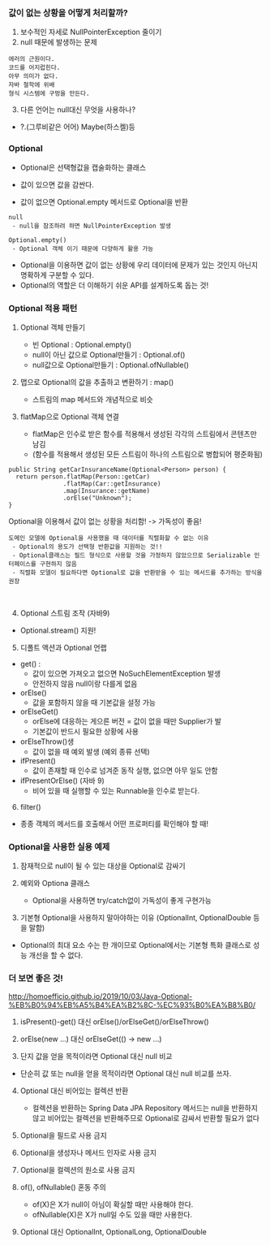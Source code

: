 ### 값이 없는 상황을 어떻게 처리할까?
1. 보수적인 자세로 NullPointerException 줄이기
2. null 때문에 발생하는 문제
```
에러의 근원이다.
코드를 어지럽힌다.
아무 의미가 없다.
자바 철학에 위배
형식 시스템에 구멍을 만든다.
```
3. 다른 언어는 null대신 무엇을 사용하나?
 - ?.(그루비같은 어어)  Maybe(하스켈)등

### Optional
- Optional은 선택형값을 캡술화하는 클래스

- 값이 있으면 값을 감싼다.

- 값이 없으면 Optional.empty 메서드로 Optional을 반환
```
null
 - null을 참조하려 하면 NullPointerException 발생
 
Optional.empty()
 - Optional 객체 이기 때문에 다양하게 활용 가능
```
- Optional을 이용하면 값이 없는 상황에 우리 데이터에 문제가 있는 것인지 아닌지 명확하게 구분할 수 있다.
- Optional의 역할은 더 이해하기 쉬운 API를 설계하도록 돕는 것!


### Optional 적용 패턴
1. Optional 객체 만들기
    - 빈 Optional : Optional.empty()
    - null이 아닌 값으로 Optional만들기 : Optional.of()
    - null값으로 Optional만들기 : Optional.ofNullable()
    

2. 맵으로 Optional의 값을 추출하고 변환하기 : map()
    - 스트림의 map 메서드와 개념적으로 비슷
    

3. flatMap으로 Optional 객체 연결
    - flatMap은 인수로 받은 함수를 적용해서 생성된 각각의 스트림에서 콘텐츠만 남김
    - (함수를 적용해서 생성된 모든 스트림이 하나의 스트림으로 병합되어 평준화됨)
    
```
public String getCarInsuranceName(Optional<Person> person) {
  return person.flatMap(Person::getCar)
               .flatMap(Car::getInsurance)
               .map(Insurance::getName)
               .orElse("Unknown");    
}
```

Optional을 이용해서 값이 없는 상황을 처리함! -> 가독성이 좋음!
```
도메인 모델에 Optional을 사용했을 때 데이터를 직렬화할 수 없는 이유
 - Optional의 용도가 선택형 반환값을 지원하는 것!!
 - Optional클래스는 필드 형식으로 사용할 것을 가정하지 않았으므로 Serializable 인터페이스를 구현하지 않음
 - 직렬화 모델이 필요하다면 Optional로 값을 반환받을 수 있는 메서드를 추가하는 방식을 권장
```


<br>

4. Optional 스트림 조작 (자바9)
 - Optional.stream() 지원!

5. 디폴트 액션과 Optional 언랩
 - get() : 
   - 값이 있으면 가져오고 없으면 NoSuchElementException 발생 
   - 안전하지 않음 null이랑 다를게 없음
 - orElse()
   - 값을 포함하지 않을 때 기본값을 설정 가능
 - orElseGet()
   - orElse에 대응하는 게으른 버전 = 값이 없을 때만 Supplier가 발
   - 기본값이 반드시 필요한 상황에 사용
 - orElseThrow()생
   - 값이 없을 때 예외 발생 (예외 종류 선택)
 - ifPresent()
   - 값이 존재할 때 인수로 넘겨준 동작 실행, 없으면 아무 일도 안함
 - ifPresentOrElse() (자바 9)
   -  비어 있을 때 실행할 수 있는 Runnable을 인수로 받는다.
    
6. filter()
 - 종종 객체의 메서드를 호출해서 어떤 프로퍼티를 확인해야 할 때!

### Optional을 사용한 실용 예제
1. 잠재적으로 null이 될 수 있는 대상을 Optional로 감싸기
2. 예외와 Optiona 클래스
    - Optional을 사용하면 try/catch없이 가독성이 좋게 구현가능
    
3. 기본형 Optional을 사용하지 말아야하는 이유 (OptionalInt, OptionalDouble 등을 말함)
 - Optional의 최대 요소 수는 한 개이므로 Optional에서는 기본형 특화 클래스로 성능 개선을 할 수 없다.



### 더 보면 좋은 것!

http://homoefficio.github.io/2019/10/03/Java-Optional-%EB%B0%94%EB%A5%B4%EA%B2%8C-%EC%93%B0%EA%B8%B0/

1. isPresent()-get() 대신 orElse()/orElseGet()/orElseThrow()

2. orElse(new ...) 대신 orElseGet(() -> new ...)

3. 단지 값을 얻을 목적이라면 Optional 대신 null 비교
 - 단순히 값 또는 null을 얻을 목적이라면 Optional 대신 null 비교를 쓰자.

4. Optional 대신 비어있는 컬렉션 반환
    - 컬렉션을 반환하는 Spring Data JPA Repository 메서드는 null을 반환하지 않고 비어있는 컬렉션을 반환해주므로 Optional로 감싸서 반환할 필요가 없다

5. Optional을 필드로 사용 금지

6. Optional을 생성자나 메서드 인자로 사용 금지

7. Optional을 컬렉션의 원소로 사용 금지

8. of(), ofNullable() 혼동 주의
    - of(X)은 X가 null이 아님이 확실할 때만 사용해야 한다.
    - ofNullable(X)은 X가 null일 수도 있을 때만 사용한다.
    
9. Optional<T> 대신 OptionalInt, OptionalLong, OptionalDouble